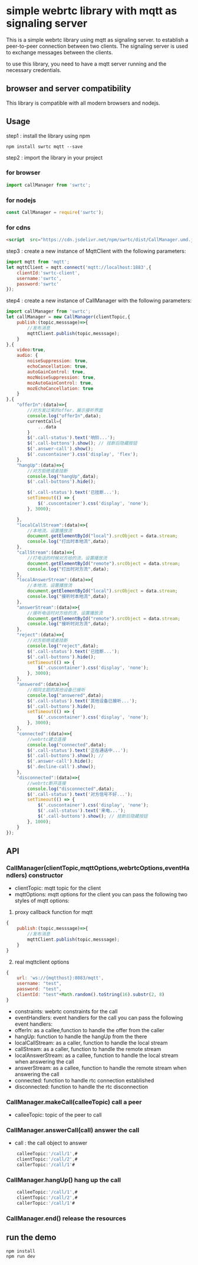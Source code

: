 # simple webrtc library with mqtt as signaling server 

This is a simple webrtc library using mqtt as signaling server. to establish a peer-to-peer connection between two clients. The signaling server is used to exchange messages between the clients.

to use this library, you need to have a mqtt server running and the necessary credentials.
## browser and server compatibility

This library is compatible with all modern browsers and nodejs.

## Usage
step1 : install the library using npm
```
npm install swrtc mqtt --save
```

step2 : import the library in your project

### for browser
```javascript
import callManager from 'swrtc';
```
### for nodejs
```javascript
const CallManager = require('swrtc');
```
### for cdns
```html
<script  src="https://cdn.jsdelivr.net/npm/swrtc/dist/CallManager.umd.js"></script>
```

step3 : create a new instance of MqttClient with the following parameters:
```javascript
import mqtt from 'mqtt';
let mqttClient = mqtt.connect('mqtt://localhost:1883',{
    clientId:'swrtc-client',
    username:'swrtc',
    password:'swrtc'
});
```


step4 : create a new instance of CallManager with the following parameters:
```javascript
import callManager from 'swrtc';
let callManager = new CallManager(clientTopic,{
    publish:(topic,messsage)=>{
        //发布消息
        mqttClient.publish(topic,messsage);
    }
},{
    video:true,
    audio: {
        noiseSuppression: true,
        echoCancellation: true,
        autoGainControl: true,
        mozNoiseSuppression: true,
        mozAutoGainControl: true,
        mozEchoCancellation: true
    }
},{
    "offerIn":(data)=>{
        //对方发过来的offer，展示接听界面
        console.log("offerIn",data);
        currentCall={
            ...data
        }
        $('.call-status').text('响铃...');
        $('.call-buttons').show(); // 挂断后隐藏按钮
        $('.answer-call').show();
        $('.cuscontainer').css('display', 'flex');
    },
    "hangUp":(data)=>{
        //对方拒绝或者挂断
        console.log("hangUp",data);
        $('.call-buttons').hide();

        $('.call-status').text('已挂断...');
        setTimeout(() => {
            $('.cuscontainer').css('display', 'none');
        }, 3000);

    },
    "localCallStream":(data)=>{
        //本地流，设置播放流
        document.getElementById("local").srcObject = data.stream;
        console.log("打出时本地流",data);
    },
    "callStream":(data)=>{
        //打电话的时候对方给的流，设置播放流
        document.getElementById("remote").srcObject = data.stream;
        console.log("打出时对方流",data);
    },
    "localAnswerStream":(data)=>{
        //本地流，设置播放流
        document.getElementById("local").srcObject = data.stream;
        console.log("接听时本地流",data);
    },
    "answerStream":(data)=>{
        //接听电话时对方给的流，设置播放流
        document.getElementById("remote").srcObject = data.stream;
        console.log("接听时对方流",data);
    },
    "reject":(data)=>{
        //对方拒绝或者挂断
        console.log("reject",data);
        $('.call-status').text('已挂断...');
        $('.call-buttons').hide();
        setTimeout(() => {
            $('.cuscontainer').css('display', 'none');
        }, 3000);
    },
    "answered":(data)=>{
        //相同主题的其他设备已接听
        console.log("answered",data);
        $('.call-status').text('其他设备已接听...');
        $('.call-buttons').hide();
        setTimeout(() => {
            $('.cuscontainer').css('display', 'none');
        }, 3000);
    },
    "connected":(data)=>{
        //webrtc建立连接
        console.log("connected",data);
        $('.call-status').text('正在通话中...');
        $('.call-buttons').show(); //
        $('.answer-call').hide();
        $('.decline-call').show();
    },
    "disconnected":(data)=>{
        //webrtc断开连接
        console.log("disconnected",data);
        $('.call-status').text('对方信号不好...');
        setTimeout(() => {
            $('.cuscontainer').css('display', 'none');
            $('.call-status').text('来电...');
            $('.call-buttons').show(); // 挂断后隐藏按钮
        }, 1000);
    }
});

```

## API

### CallManager(clientTopic,mqttOptions,webrtcOptions,eventHandlers) constructor

- clientTopic: mqtt topic for the client
- mqttOptions: mqtt options for the client
you can pass the following two styles of mqtt options:
1. proxy callback function for mqtt
```javascript
{
    publish:(topic,messsage)=>{
        //发布消息
        mqttClient.publish(topic,messsage);
    }
}
```
2. real mqttclient options
```javascript
{
    url: 'ws://{mqtthost}:8083/mqtt',
    username: "test",
    password: "test",
    clientId: "test"+Math.random().toString(16).substr(2, 8)
}
```
- constraints: webrtc constraints for the call
- eventHandlers: event handlers for the call
you can pass the following event handlers:
- offerIn: as a callee,function to handle the offer from the caller
- hangUp: function to handle the hangUp from the there
- localCallStream: as a caller, function to handle the local stream
- callStream: as a caller, function to handle the remote stream
- localAnswerStream: as a callee, function to handle the local stream when answering the call
- answerStream: as a callee, function to handle the remote stream when answering the call
- connected: function to handle rtc connection established
- disconnected: function to handle the rtc  disconnection


### CallManager.makeCall(calleeTopic) call a peer

- calleeTopic:  topic of the peer to call

### CallManager.answerCall(call) answer the call
- call : the call object to answer
```javascript
    calleeTopic:'/call/1',# 
    clientTopic:'/call/2',#
    callerTopic:'/call/1'#
```
### CallManager.hangUp() hang up the call
```javascript
    calleeTopic:'/call/1',# 
    clientTopic:'/call/2',#
    callerTopic:'/call/1'#
```
### CallManager.end() release the resources

## run the demo
```shell
npm install
npm run dev
```
